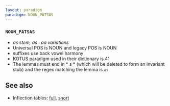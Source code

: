 ```yaml
---
layout: paradigm
paradigm: NOUN_PATSAS
---
```

### ` NOUN_PATSAS `

* _as stem, as : aa variations_
* Universal POS is NOUN and legacy POS is NOUN
* suffixes use back vowel harmony
* KOTUS paradigm used in their dictionary is 41
* The lemmas must end in * s * (which will be deleted to form an invariant stub) and the regex matching the lemma is ` as `

## See also

* Inflection tables: [full](gen/P/patsas.html), [short](gen/P/patsas_wikt.html)

